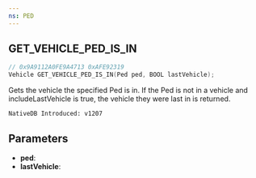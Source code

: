 ```yaml
---
ns: PED
---
```

## GET_VEHICLE_PED_IS_IN

```c
// 0x9A9112A0FE9A4713 0xAFE92319
Vehicle GET_VEHICLE_PED_IS_IN(Ped ped, BOOL lastVehicle);
```

Gets the vehicle the specified Ped is in.
If the Ped is not in a vehicle and includeLastVehicle is true, the vehicle they were last in is returned.

```
NativeDB Introduced: v1207
```

## Parameters
* **ped**:
* **lastVehicle**:
